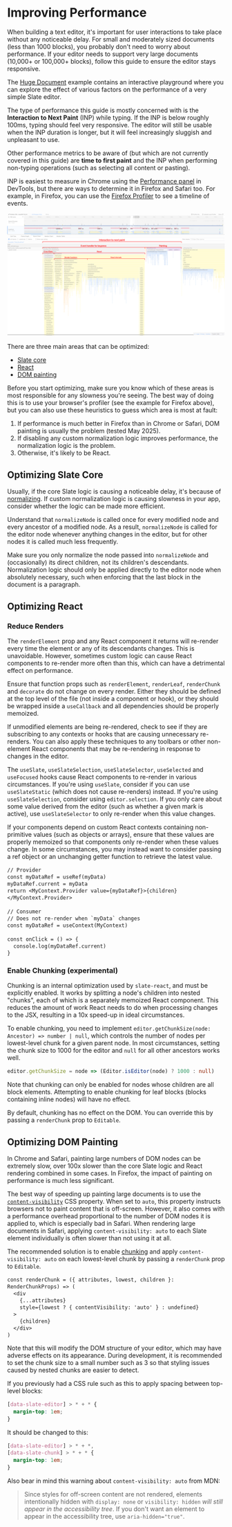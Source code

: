# Improving Performance

When building a text editor, it's important for user interactions to take place without any noticeable delay. For small and moderately sized documents (less than 1000 blocks), you probably don't need to worry about performance. If your editor needs to support very large documents (10,000+ or 100,000+ blocks), follow this guide to ensure the editor stays responsive.

The [Huge Document](https://slatejs.org/examples/huge-document) example contains an interactive playground where you can explore the effect of various factors on the performance of a very simple Slate editor.

The type of performance this guide is mostly concerned with is the **Interaction to Next Paint** (INP) while typing. If the INP is below roughly 100ms, typing should feel very responsive. The editor will still be usable when the INP duration is longer, but it will feel increasingly sluggish and unpleasant to use.

Other performance metrics to be aware of (but which are not currently covered in this guide) are **time to first paint** and the INP when performing non-typing operations (such as selecting all content or pasting).

INP is easiest to measure in Chrome using the [Performance panel](https://developer.chrome.com/docs/devtools/performance) in DevTools, but there are ways to determine it in Firefox and Safari too. For example, in Firefox, you can use the [Firefox Profiler](https://profiler.firefox.com/) to see a timeline of events.

![Screenshot of the Stack Chart tab of the Firefox Profiler, annotated to show a breakdown of time spent in core Slate, React, and painting the DOM.](../images/performance/firefox-inp.png)

There are three main areas that can be optimized:

- [Slate core](#optimizing-slate-core)
- [React](#optimizing-react)
- [DOM painting](#optimizing-dom-painting)

Before you start optimizing, make sure you know which of these areas is most responsible for any slowness you're seeing. The best way of doing this is to use your browser's profiler (see the example for Firefox above), but you can also use these heuristics to guess which area is most at fault:

1. If performance is much better in Firefox than in Chrome or Safari, DOM painting is usually the problem (tested May 2025).
2. If disabling any custom normalization logic improves performance, the normalization logic is the problem.
3. Otherwise, it's likely to be React.

## Optimizing Slate Core

Usually, if the core Slate logic is causing a noticeable delay, it's because of [normalizing](../concepts/11-normalizing.md). If custom normalization logic is causing slowness in your app, consider whether the logic can be made more efficient.

Understand that `normalizeNode` is called once for every modified node and every ancestor of a modified node. As a result, `normalizeNode` is called for the editor node whenever anything changes in the editor, but for other nodes it is called much less frequently.

Make sure you only normalize the node passed into `normalizeNode` and (occasionally) its direct children, not its children's descendants. Normalization logic should only be applied directly to the editor node when absolutely necessary, such when enforcing that the last block in the document is a paragraph.

## Optimizing React

### Reduce Renders

The `renderElement` prop and any React component it returns will re-render every time the element or any of its descendants changes. This is unavoidable. However, sometimes custom logic can cause React components to re-render more often than this, which can have a detrimental effect on performance.

Ensure that function props such as `renderElement`, `renderLeaf`, `renderChunk` and `decorate` do not change on every render. Either they should be defined at the top level of the file (not inside a component or hook), or they should be wrapped inside a `useCallback` and all dependencies should be properly memoized.

If unmodified elements are being re-rendered, check to see if they are subscribing to any contexts or hooks that are causing unnecessary re-renders. You can also apply these techniques to any toolbars or other non-element React components that may be re-rendering in response to changes in the editor.

The `useSlate`, `useSlateSelection`, `useSlateSelector`, `useSelected` and `useFocused` hooks cause React components to re-render in various circumstances. If you're using `useSlate`, consider if you can use `useSlateStatic` (which does not cause re-renders) instead. If you're using `useSlateSelection`, consider using `editor.selection`. If you only care about some value derived from the editor (such as whether a given mark is active), use `useSlateSelector` to only re-render when this value changes.

If your components depend on custom React contexts containing non-primitive values (such as objects or arrays), ensure that these values are properly memoized so that components only re-render when these values change. In some circumstances, you may instead want to consider passing a ref object or an unchanging getter function to retrieve the latest value.

```tsx
// Provider
const myDataRef = useRef(myData)
myDataRef.current = myData
return <MyContext.Provider value={myDataRef}>{children}</MyContext.Provider>

// Consumer
// Does not re-render when `myData` changes
const myDataRef = useContext(MyContext)

const onClick = () => {
  console.log(myDataRef.current)
}
```

### Enable Chunking (experimental)

Chunking is an internal optimization used by `slate-react`, and must be explicitly enabled. It works by splitting a node's children into nested "chunks", each of which is a separately memoized React component. This reduces the amount of work React needs to do when processing changes to the JSX, resulting in a 10x speed-up in ideal circumstances.

To enable chunking, you need to implement `editor.getChunkSize(node: Ancestor) => number | null`, which controls the number of nodes per lowest-level chunk for a given parent node. In most circumstances, setting the chunk size to 1000 for the editor and `null` for all other ancestors works well.

```typescript
editor.getChunkSize = node => (Editor.isEditor(node) ? 1000 : null)
```

Note that chunking can only be enabled for nodes whose children are all block elements. Attempting to enable chunking for leaf blocks (blocks containing inline nodes) will have no effect.

By default, chunking has no effect on the DOM. You can override this by passing a `renderChunk` prop to `Editable`.

## Optimizing DOM Painting

In Chrome and Safari, painting large numbers of DOM nodes can be extremely slow, over 100x slower than the core Slate logic and React rendering combined in some cases. In Firefox, the impact of painting on performance is much less significant.

The best way of speeding up painting large documents is to use the [`content-visibility`](https://developer.mozilla.org/en-US/docs/Web/CSS/content-visibility) CSS property. When set to `auto`, this property instructs browsers not to paint content that is off-screen. However, it also comes with a performance overhead proportional to the number of DOM nodes it is applied to, which is especially bad in Safari. When rendering large documents in Safari, applying `content-visibility: auto` to each Slate element individually is often slower than not using it at all.

The recommended solution is to enable [chunking](#enable-chunking-experimental) and apply `content-visibility: auto` on each lowest-level chunk by passing a `renderChunk` prop to `Editable`.

```tsx
const renderChunk = ({ attributes, lowest, children }: RenderChunkProps) => (
  <div
    {...attributes}
    style={lowest ? { contentVisibility: 'auto' } : undefined}
  >
    {children}
  </div>
)
```

Note that this will modify the DOM structure of your editor, which may have adverse effects on its appearance. During development, it is recommended to set the chunk size to a small number such as 3 so that styling issues caused by nested chunks are easier to detect.

If you previously had a CSS rule such as this to apply spacing between top-level blocks:

```css
[data-slate-editor] > * + * {
  margin-top: 1em;
}
```

It should be changed to this:

```css
[data-slate-editor] > * + *,
[data-slate-chunk] > * + * {
  margin-top: 1em;
}
```

Also bear in mind this warning about `content-visibility: auto` from MDN:

> Since styles for off-screen content are not rendered, elements intentionally hidden with `display: none` or `visibility: hidden` _will still appear in the accessibility tree_. If you don't want an element to appear in the accessibility tree, use `aria-hidden="true"`.
